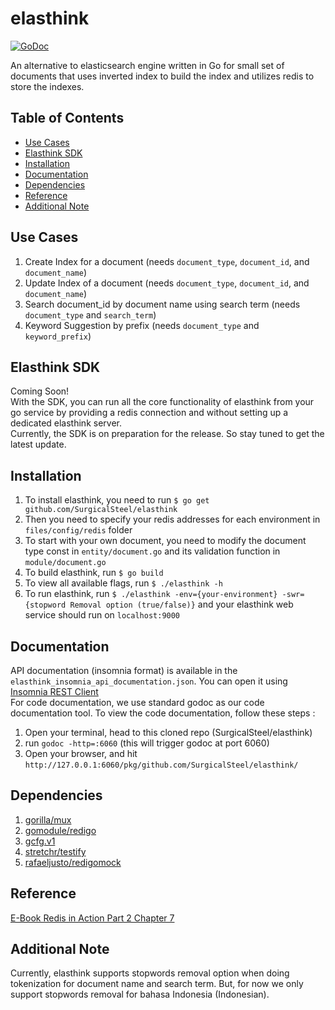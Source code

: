 elasthink
=========

[![GoDoc](https://godoc.org/github.com/SurgicalSteel/elasthink?status.png)](https://godoc.org/github.com/SurgicalSteel/elasthink)

An alternative to elasticsearch engine written in Go for small set of documents that uses inverted index to build the index and utilizes redis to store the indexes.

## Table of Contents

* [Use Cases](#use-cases)
* [Elasthink SDK](#elasthink-sdk)
* [Installation](#installation)
* [Documentation](#documentation)
* [Dependencies](#dependencies)
* [Reference](#reference)
* [Additional Note](#additional-note)

## Use Cases
1. Create Index for a document (needs `document_type`, `document_id`, and `document_name`)
2. Update Index of a document (needs `document_type`, `document_id`, and `document_name`)
3. Search document_id by document name using search term (needs `document_type` and `search_term`)
4. Keyword Suggestion by prefix (needs `document_type` and `keyword_prefix`)

## Elasthink SDK
Coming Soon!  
With the SDK, you can run all the core functionality of elasthink from your go service by providing a redis connection and without setting up a dedicated elasthink server.  
Currently, the SDK is on preparation for the release. So stay tuned to get the latest update.  

## Installation
1. To install elasthink, you need to run `$ go get github.com/SurgicalSteel/elasthink`
2. Then you need to specify your redis addresses for each environment in `files/config/redis` folder
3. To start with your own document, you need to modify the document type const in `entity/document.go` and its validation function in `module/document.go`
4. To build elasthink, run `$ go build`
5. To view all available flags, run `$ ./elasthink -h`
6. To run elasthink, run `$ ./elasthink -env={your-environment} -swr={stopword Removal option (true/false)}` and your elasthink web service should run on `localhost:9000`


## Documentation
API documentation (insomnia format) is available in the `elasthink_insomnia_api_documentation.json`. You can open it using [Insomnia REST Client](https://insomnia.rest/)   
For code documentation, we use standard godoc as our code documentation tool. To view the code documentation, follow these steps :
1. Open your terminal, head to this cloned repo (SurgicalSteel/elasthink)
2. run `godoc -http=:6060` (this will trigger godoc at port 6060)
3. Open your browser, and hit `http://127.0.0.1:6060/pkg/github.com/SurgicalSteel/elasthink/`

## Dependencies
1. [gorilla/mux](https://github.com/gorilla/mux)
2. [gomodule/redigo](https://github.com/gomodule/redigo)
3. [gcfg.v1](https://gopkg.in/gcfg.v1)
4. [stretchr/testify](https://github.com/stretchr/testify)
5. [rafaeljusto/redigomock](https://github.com/rafaeljusto/redigomock)

## Reference
[E-Book Redis in Action Part 2 Chapter 7](https://redislabs.com/ebook/part-2-core-concepts/chapter-7-search-based-applications/7-1-searching-in-redis/7-1-1-basic-search-theory/)

## Additional Note
Currently, elasthink supports stopwords removal option when doing tokenization for document name and search term.
But, for now we only support stopwords removal for bahasa Indonesia (Indonesian).
